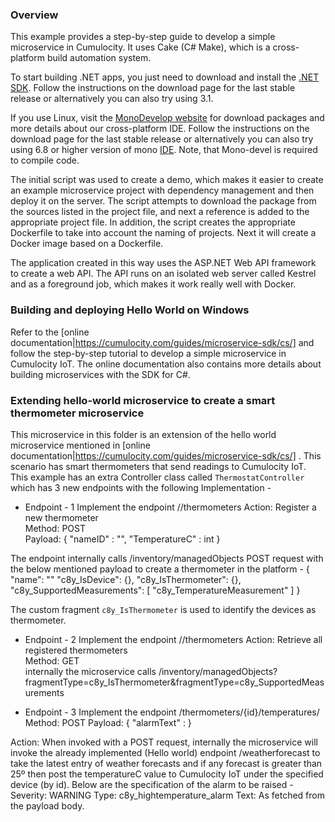 ### Overview

This example provides a step-by-step guide to develop a simple microservice in Cumulocity. It uses Cake (C# Make), which is a cross-platform build automation system.

To start building .NET apps, you just need to download and install the [.NET SDK](https://www.microsoft.com/net/download). Follow the instructions on the download page for the last stable release or alternatively you can also try using 3.1.

If you use Linux, visit the [MonoDevelop website](http://www.monodevelop.com/) for download packages and more details about our cross-platform IDE. Follow the instructions on the download page for the last stable release or alternatively you can also try using 6.8 or higher version of mono [IDE](http://www.mono-project.com/download/#download-lin). Note, that Mono-devel is required to compile code.

The initial script was used to create a demo, which makes it easier to create an example microservice project with dependency management and then deploy it on the server. The script attempts to download the package from the sources listed in the project file, and next a reference is added to the appropriate project file. In addition, the script creates the appropriate Dockerfile to take into account the naming of projects. Next it will create a Docker image based on a Dockerfile.

The application created in this way uses the ASP.NET Web API framework to create a web API. The API runs on an isolated web server called Kestrel and as a foreground job, which makes it work really well with Docker.


### Building and deploying Hello World on Windows

Refer to the [online documentation|https://cumulocity.com/guides/microservice-sdk/cs/] and follow the step-by-step tutorial to develop a simple microservice in Cumulocity IoT. The online documentation also contains more details about building microservices with the SDK for C#.

### Extending hello-world microservice to create a smart thermometer microservice

This microservice in this folder is an extension of the hello world microservice mentioned in [online documentation|https://cumulocity.com/guides/microservice-sdk/cs/] .
This scenario has smart thermometers that send readings to Cumulocity IoT. This example has an extra Controller class called `ThermostatController` which has 3 new endpoints with the following Implementation -

- Endpoint - 1
Implement the endpoint <microservice-name>/<controller-name>/thermometers 
Action: Register a new thermometer    
Method: POST    
Payload:
  {
    "nameID" : "<thermometer-name>",
    "TemperatureC" : int 
  }

The endpoint internally calls /inventory/managedObjects POST request with the below mentioned payload to create a thermometer in the platform -
{
  "name": "<thermometer-name>"
  "c8y_IsDevice": {}, 
  "c8y_IsThermometer": {},
  "c8y_SupportedMeasurements": [
    "c8y_TemperatureMeasurement"
  ]
}

The custom fragment `c8y_IsThermometer` is used to identify the devices as thermometer.

- Endpoint - 2
Implement the endpoint <microservice-name>/<controller-name>/thermometers
Action: Retrieve all registered thermometers    
Method: GET     
internally the microservice calls /inventory/managedObjects?fragmentType=c8y_IsThermometer&fragmentType=c8y_SupportedMeasurements

- Endpoint - 3
Implement the endpoint <microservice-name>/thermometers/{id}/temperatures/ 
Method: POST 
Payload:
{
    "alarmText" : <Alarm-Text>
}  

Action: When invoked with a POST request, internally the microservice will invoke the already implemented (Hello world) endpoint <microservice-name>/weatherforecast to take the latest entry of weather forecasts and if any forecast is greater than 25º then post the temperatureC value to Cumulocity IoT under the specified device (by id). Below are the specification of the alarm to be raised -
Severity: WARNING 
Type: c8y_hightemperature_alarm 
Text: As fetched from the payload body.


